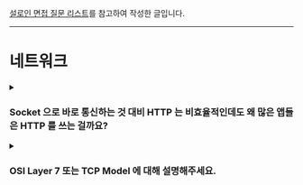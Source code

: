 [설로인 면접 질문 리스트](https://github.com/sirloin-bondaero/meatplatform/blob/master/job-description/interview-questions.adoc)를 참고하여 작성한 글입니다.

---

# 네트워크

<details>
  <summary><h3>Socket 으로 바로 통신하는 것 대비 HTTP 는 비효율적인데도 왜 많은 앱들은 HTTP 를 쓰는 걸까요?</h3></summary>

  - HTTP는 Socket 통신에 비해 상대적으로 느리고 비효율적인 방식일 수 있지만, 많은 앱에서 여전히 HTTP를 사용하는 이유는 표준화와 호환성, 그리고 개발 편의성 때문이라고 생각합니다.
  
  - HTTP는 이미 웹 생태계 전반에서 널리 사용되고 있고, 브라우저, 서버, 프록시 등과 잘 호환되며 방화벽도 대부분 통과할 수 있습니다.
  
  - 또한 RESTful API처럼 구조화된 통신이 가능하고, 다양한 라이브러리와 도구들이 잘 갖춰져 있어서 개발과 유지보수가 편리하다는 장점이 있습니다.
  
  - 반면 Socket은 실시간성과 성능 면에서 유리하지만, 복잡도나 인프라 구성 비용이 더 크기 때문에, 실시간성이 중요한 일부 서비스에만 선택적으로 사용하는 경우가 많다고 이해하고 있습니다.

  > [웹소켓 vs HTTP](../Network/웹소켓과_HTTP.md)
</details>

<details>
  <summary><h3>OSI Layer 7 또는 TCP Model 에 대해 설명해주세요.</h3></summary>
  
 -  OSI 7계층은 네트워크 통신을 추상화해서 7단계로 나눈 모델로, 각 계층이 맡은 역할을 분리함으로써 유지보수성과 확장성을 높이기 위한 구조입니다.
 
 -  하위 계층부터 보면, 물리 계층 → 데이터링크 → 네트워크 → 전송 계층까지는 데이터 전송을 위한 기반을 담당하고, 그 위의 세션, 표현, 애플리케이션 계층은 사용자와 직접적으로 연관된 데이터 처리 역할을 합니다.
 
 -  예를 들어 HTTP는 애플리케이션 계층에 해당하고, TCP는 전송 계층에 위치합니다.
 
 -  실제로는 OSI 모델보다 단순화된 TCP/IP 4계층 모델이 더 널리 쓰이는데, 이 모델에서는 애플리케이션, 전송, 인터넷, 네트워크 접근 계층으로 구분합니다.
 
 -  개념적으로는 OSI보다 간단하지만, 실제 인터넷 프로토콜 구조를 더 잘 반영하고 있어 실무에서 많이 사용됩니다.

</details>
